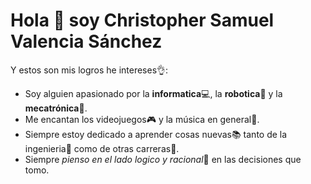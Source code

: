# Hola :wave: soy Christopher Samuel Valencia Sánchez

Y estos son mis logros he intereses:ok_hand::
* Soy alguien apasionado por la **informatica**:computer:, la **robotica**:name_badge: y la **mecatrónica**:wrench:.
* Me encantan los videojuegos:video_game: y la música en general:musical_score:.
* Siempre estoy dedicado a aprender cosas nuevas:books: tanto de la ingenieria:construction_worker: como de otras carreras:speech_balloon:.
* Siempre _pienso en el lado logico y racional_:thought_balloon: en las decisiones que tomo.
